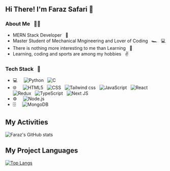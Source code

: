 <h2>Hi There! I'm Faraz Safari 👋 </h2> 
<h3>About Me &nbsp; 🧑‍💻</h3>

- MERN Stack Developer &nbsp; 💼
- Master Student of Mechanical Mngineering and Lover of Coding &nbsp; 🏎️ &nbsp; 💻
- There is nothing more interesting to me than Learning &nbsp; 🌱
- Learning, coding and sports are among my hobbies &nbsp; ✌️

<h3>Tech Stack &nbsp; 🔧</h3>

- 💻 &nbsp; &nbsp;
    ![Python](https://img.shields.io/badge/Python-FFD43B?style=for-the-badge&logo=python&logoColor=blue) &nbsp; ![C](https://img.shields.io/badge/C-00599C?style=for-the-badge&logo=c&logoColor=white)
- 🌐 &nbsp; &nbsp;
    ![HTML5](https://img.shields.io/badge/HTML5-E34F26?style=for-the-badge&logo=html5&logoColor=white) &nbsp; ![CSS](https://img.shields.io/badge/CSS3-1572B6?style=for-the-badge&logo=css3&logoColor=white) &nbsp; ![Tailwind css](https://img.shields.io/badge/Tailwind_CSS-38B2AC?style=for-the-badge&logo=tailwind-css&logoColor=white) &nbsp; ![JavaScript](https://img.shields.io/badge/JavaScript-323330?style=for-the-badge&logo=javascript&logoColor=F7DF1E) &nbsp; ![React](https://img.shields.io/badge/React-20232A?style=for-the-badge&logo=react&logoColor=61DAFB) &nbsp; ![Redux](https://img.shields.io/badge/Redux-593D88?style=for-the-badge&logo=redux&logoColor=white) &nbsp; ![TypeScript](https://img.shields.io/badge/TypeScript-007ACC?style=for-the-badge&logo=typescript&logoColor=white) &nbsp; ![Next JS](https://img.shields.io/badge/next%20js-000000?style=for-the-badge&logo=nextdotjs&logoColor=white)
- ⚙️ &nbsp; &nbsp; ![Node.js](https://img.shields.io/badge/Node%20js-339933?style=for-the-badge&logo=nodedotjs&logoColor=white)
- 🗄️ &nbsp; &nbsp; ![MongoDB](https://img.shields.io/badge/MongoDB-4EA94B?style=for-the-badge&logo=mongodb&logoColor=white)
## My Activities
![Faraz's GitHub stats](https://github-readme-stats.vercel.app/api?username=farazsafari&show_icons=true&theme=radical)
## My Project Languages
[![Top Langs](https://github-readme-stats.vercel.app/api/top-langs/?username=farazsafari&layout=donut)](https://github.com/farazsafari/github-readme-stats)
